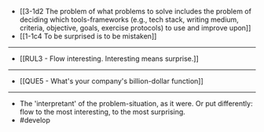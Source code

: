 - [[3-1d2 The problem of what problems to solve includes the problem of deciding which tools-frameworks (e.g., tech stack, writing medium, criteria, objective, goals, exercise protocols) to use and improve upon]]
- [[1-1c4 To be surprised is to be mistaken]]
---
- [[RUL3 - Flow interesting. Interesting means surprise.]]
---
- [[QUE5 - What's your company's billion-dollar function]]
---
- The 'interpretant' of the problem-situation, as it were. Or put differently: flow to the most interesting, to the most surprising.
- #develop
